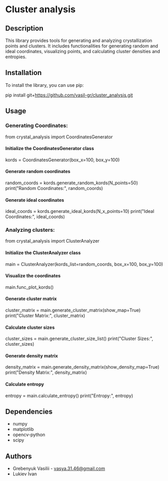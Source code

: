 # Cluster analysis

## Description

This library provides tools for generating and analyzing crystallization points and clusters. It includes functionalities for generating random and ideal coordinates, visualizing points, and calculating cluster densities and entropies.

## Installation

To install the library, you can use pip:

pip install git+https://github.com/vasil-gr/cluster_analysis.git

## Usage

### Generating Coordinates:

from crystal_analysis import CoordinatesGenerator
#### Initialize the CoordinatesGenerator class
kords = CoordinatesGenerator(box_x=100, box_y=100)

#### Generate random coordinates
random_coords = kords.generate_random_kords(N_points=50)
print("Random Coordinates:", random_coords)

#### Generate ideal coordinates
ideal_coords = kords.generate_ideal_kords(N_x_points=10)
print("Ideal Coordinates:", ideal_coords)

### Analyzing clusters:

from crystal_analysis import ClusterAnalyzer

#### Initialize the ClusterAnalyzer class
main = ClusterAnalyzer(kords_list=random_coords, box_x=100, box_y=100)

#### Visualize the coordinates
main.func_plot_kords()

#### Generate cluster matrix
cluster_matrix = main.generate_cluster_matrix(show_map=True)
print("Cluster Matrix:", cluster_matrix)

#### Calculate cluster sizes
cluster_sizes = main.generate_cluster_size_list()
print("Cluster Sizes:", cluster_sizes)

#### Generate density matrix
density_matrix = main.generate_density_matrix(show_density_map=True)
print("Density Matrix:", density_matrix)

#### Calculate entropy
entropy = main.calculate_entropy()
print("Entropy:", entropy)

## Dependencies

* numpy
* matplotlib
* opencv-python
* scipy

## Authors

* Grebenyuk Vasilii - vasya.31.46@gmail.com
* Lukiev Ivan